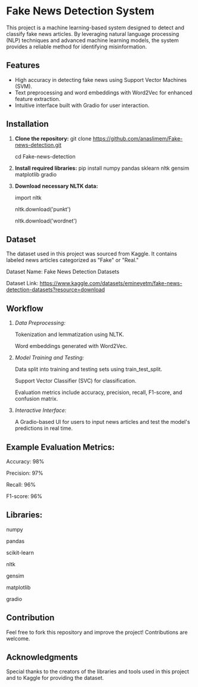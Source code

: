 # Fake News Detection System

This project is a machine learning-based system designed to detect and classify fake news articles. By leveraging natural language processing (NLP) techniques and advanced machine learning models, the system provides a reliable method for identifying misinformation.

## Features
- High accuracy in detecting fake news using Support Vector Machines (SVM).
- Text preprocessing and word embeddings with Word2Vec for enhanced feature extraction.
- Intuitive interface built with Gradio for user interaction.

## Installation

1. **Clone the repository:**
   git clone https://github.com/anaslimem/Fake-news-detection.git
   
   cd Fake-news-detection
   
3. **Install required libraries:**
   pip install numpy pandas sklearn nltk gensim matplotlib gradio
   
4. **Download necessary NLTK data:**

      import nltk
   
    nltk.download('punkt')
   
    nltk.download('wordnet')
## Dataset

The dataset used in this project was sourced from Kaggle. It contains labeled news articles categorized as "Fake" or "Real."

Dataset Name: Fake News Detection Datasets 

Dataset Link: https://www.kaggle.com/datasets/emineyetm/fake-news-detection-datasets?resource=download

## Workflow
1. *Data Preprocessing:*
   
   Tokenization and lemmatization using NLTK.
   
   Word embeddings generated with Word2Vec.

2. *Model Training and Testing:*

   Data split into training and testing sets using train_test_split.

   Support Vector Classifier (SVC) for classification.

   Evaluation metrics include accuracy, precision, recall, F1-score, and confusion matrix.

3. *Interactive Interface:*

   A Gradio-based UI for users to input news articles and test the model's predictions in real time.

## Example Evaluation Metrics:

Accuracy: 98%

Precision: 97%

Recall: 96%

F1-score: 96%

## Libraries:

numpy

pandas

scikit-learn

nltk

gensim

matplotlib

gradio

## Contribution

Feel free to fork this repository and improve the project! Contributions are welcome.

## Acknowledgments

Special thanks to the creators of the libraries and tools used in this project and to Kaggle for providing the dataset.


   
